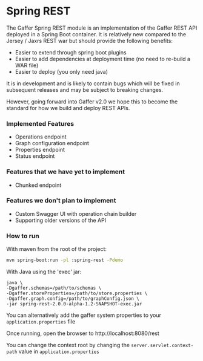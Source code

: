 Spring REST
==================

The Gaffer Spring REST module is an implementation of the Gaffer REST API deployed 
in a Spring Boot container. It is relatively new compared to the Jersey / Jaxrs
REST war but should provide the following benefits:
* Easier to extend through spring boot plugins
* Easier to add dependencies at deployment time (no need to re-build a WAR file)
* Easier to deploy (you only need java)

It is in development and is likely to contain bugs which will be fixed in subsequent
releases and may be subject to breaking changes.

However, going forward into Gaffer v2.0 we hope this to become the standard for how we
build and deploy REST APIs.

### Implemented Features
* Operations endpoint
* Graph configuration endpoint
* Properties endpoint
* Status endpoint

### Features that we have yet to implement
* Chunked endpoint

### Features we don't plan to implement
* Custom Swagger UI with operation chain builder
* Supporting older versions of the API


### How to run
With maven from the root of the project:
```bash
mvn spring-boot:run -pl :spring-rest -Pdemo
```

With Java using the 'exec' jar:
```
java \
-Dgaffer.schemas=/path/to/schemas \
-Dgaffer.storeProperties=/path/to/store.properties \
-Dgaffer.graph.config=/path/to/graphConfig.json \
-jar spring-rest-2.0.0-alpha-1.2-SNAPSHOT-exec.jar
```

You can alternatively add the gaffer system properties to your `application.properties` file

Once running, open the browser to http://localhost:8080/rest

You can change the context root by changing the `server.servlet.context-path` value in
`application.properties` 